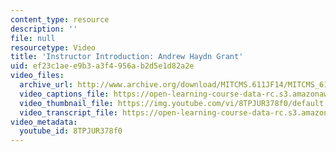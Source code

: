 ```yaml
---
content_type: resource
description: ''
file: null
resourcetype: Video
title: 'Instructor Introduction: Andrew Haydn Grant'
uid: ef23c1ae-e9b3-a3f4-956a-b2d5e1d82a2e
video_files:
  archive_url: http://www.archive.org/download/MITCMS.611JF14/MITCMS_611JF14_Andrew_Intro_300k.mp4
  video_captions_file: https://open-learning-course-data-rc.s3.amazonaws.com/cms-611j-creating-video-games-fall-2014/6c91516615575230803c80b365cf7d34_8TPJUR378f0.vtt
  video_thumbnail_file: https://img.youtube.com/vi/8TPJUR378f0/default.jpg
  video_transcript_file: https://open-learning-course-data-rc.s3.amazonaws.com/cms-611j-creating-video-games-fall-2014/ddc55a97f0d4747007285e52fa7bd3d1_8TPJUR378f0.pdf
video_metadata:
  youtube_id: 8TPJUR378f0
---
```

